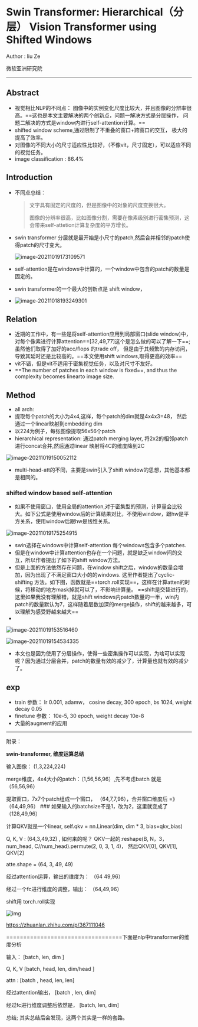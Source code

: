 # Swin Transformer: Hierarchical（分层） Vision Transformer using Shifted Windows

Author : liu Ze

微软亚洲研究院

---

## Abstract

- 视觉相比NLP的不同点： 图像中的实例变化尺度比较大，并且图像的分辨率很高。==这也是本文主要解决的两个创新点，问题一解决方式是分层操作， 问题二解决的方式是window内进行self-attention计算。==
- shifted window scheme,通过限制了不重叠的窗口+跨窗口的交互， 极大的提高了效率。
- 对图像的不同大小的尺寸适应性比较好，（不像vit，尺寸固定），可以适应不同的视觉任务。
- image classification : 86.4%

## Introduction

- 不同点总结：

  > 文字具有固定的尺度的，但是图像中的对象的尺度变换很大。
  >
  > 图像的分辨率很高，比如图像分割，需要在像素级别进行密集预测，这会带来self-attetion计算复杂度的平方增长。

* swin transformer 分层就是最开始是小尺寸的patch,然后合并相邻的patch使得patch的尺寸变大。

  ![image-20211019173109571](C:\Users\wanglichun\Desktop\Typera\TyporaPapers\images\image-20211019173109571.png)

* self-attention是在windows中计算的，一个window中包含的patch的数量是固定的。

* swin transformer的一个最大的创新点是 shift window，

* ![image-20211018193249301](C:\Users\wanglichun\Desktop\Typera\TyporaPapers\images\image-20211018193249301.png)

## Relation

- 近期的工作中，有一些是将self-attention应用到局部窗口(slide window)中，对每个像素进行计算attention==[32,49,77]这个是怎么做的可以了解一下==;虽然他们取得了加好的acc/flops 的trade off， 但是由于其频繁的内存访问，导致其延时还是比较高的。==本文使用shift windows,取得更高的效率==
- vit不错，但是vit不适用于密集视觉任务，以及对尺寸不友好。
- ==The number of patches in each window is fixed==, and thus the complexity becomes linearto image size.

## Method

* all arch:  
* 提取每个patch的大小为4x4,这样，每个patch的dim就是4x4x3=48， 然后通过一个linear映射到embedding dim
* 以224为例子，每张图像提取56x56个patch
* hierarchical representation: 通过patch merging layer, 将2x2的相邻patch进行concat合并,然后通过linear 映射将4C的维度降到2C

![image-20211019150052112](C:\Users\wanglichun\Desktop\Typera\TyporaPapers\images\image-20211019150052112.png)

- multi-head-att的不同，主要是swin引入了shift window的思想，其他基本都是相同的。

### shifted window based self-attention

* 如果不使用窗口，使用全局的attention,对于密集型的预测，计算量会比较大。如下公式是使用window后的计算结果对比，不使用window，跟hw是平方关系，使用window后跟hw是线性关系。

![image-20211019175254915](C:\Users\wanglichun\Desktop\Typera\TyporaPapers\images\image-20211019175254915.png)

* swin选择在windows中计算self-attention 每个windows包含多个patches.
* 但是在window中计算attention也存在一个问题，就是缺乏window间的交互，所以作者提出了如下的shift window方法。
* 但是上面的方法依然存在问题，在window shift之后，window的数量会增加，因为出现了不满足窗口大小的的windows. 这里作者提出了cyclic-shifting 方法。如下图，函数就是==torch.roll实现==，这样在计算atten的时候，将移动的地方mask掉就可以了，不影响计算量。 ==shift是交替进行的，这里如果我没有理解错，就是shift windows内patch数量的一半，win内patch的数量默认为7，这样随着层数加深的merge操作，shift的越来越多，可以理解为感受野越来越大==
* 

![image-20211019153516460](C:\Users\wanglichun\Desktop\Typera\TyporaPapers\images\image-20211019153516460.png)

![image-20211019154534335](C:\Users\wanglichun\Desktop\Typera\TyporaPapers\images\image-20211019154534335.png)

- 本文也是因为使用了分层操作，使得一些密集操作可以实现，为啥可以实现呢？因为通过分层合并，patch的数量有效的减少了，计算量也就有效的减少了。

## exp

- train 参数： lr 0.001, adamw， cosine decay, 300 epoch, bs 1024, weight decay 0.05
- finetune 参数： 10e-5, 30 epoch, weight decay 10e-8
- 大量的augment的应用

---

附录：

**swin-transformer, 维度运算总结**

输入图像： (1,3,224,224)

merge维度，4x4大小的patch：（1,56,56,96）,先不考虑batch 就是  （56,56,96）

提取窗口，7x7个patch组成一个窗口，  （64,7,7,96），合并窗口维度后 =》 （64,49,96）   ### 如果输入的batchsize不是1，改为2，这里就变成了 （128,49,96）

计算QKV就是一个linear,  self.qkv = nn.Linear(dim, dim * 3, bias=qkv_bias)

Q, K, V : (64,3,49,32) , 如何来的呢？ QKV一起的:reshape(B, N，3， num_head, C//num_head).permute(2, 0, 3, 1, 4)， 然后QKV[0], QKV[1], QKV[2]

atte.shape = (64, 3, 49, 49)

经过attention运算，输出的维度为： （64 49,96）

经过一个fc进行维度的调整，输出： （64,49,96）

shift用 torch.roll实现

![img](C:\Users\wanglichun\Desktop\Typera\TyporaPapers\images\clipboard.png)

https://zhuanlan.zhihu.com/p/367111046

==================================下面是nlp中transformer的维度分析

输入： [batch, len, dim ]

Q, K, V  [batch, head, len, dim/head ]

attn : [batch , head, len, len]

经过attention输出， [batch , len, dim]

经过fc进行维度调整后依然是， [batch, len, dim]

总结; 其实总结后会发现，这两个其实是一样的套路。

